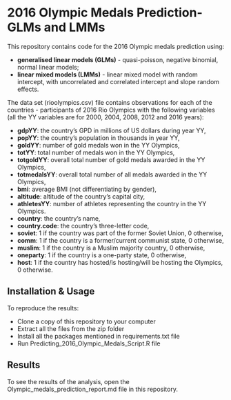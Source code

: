 # 2016 Olympic Medals Prediction-GLMs and LMMs
This repository contains code for the 2016 Olympic medals prediction using:

* **generalised linear models (GLMs)** - quasi-poisson, negative binomial, normal linear models;
* **linear mixed models (LMMs)** - linear mixed model with random intercept, with uncorrelated and correlated intercept and slope random effects.

The data set (rioolympics.csv) file contains observations for each of the countries - participants of 2016 Rio Olympics with the following variables (all the YY variables are for 2000, 2004, 2008, 2012 and 2016 years):

* **gdpYY**: the country’s GPD in millions of US dollars during year YY, 
* **popYY**: the country’s population in thousands in year YY, 
* **goldYY**: number of gold medals won in the YY Olympics,
* **totYY**: total number of medals won in the YY Olympics, 
* **totgoldYY**: overall total number of gold medals awarded in the YY Olympics, 
* **totmedalsYY**: overall total number of all medals awarded in the YY Olympics, 
* **bmi**: average BMI (not differentiating by gender), 
* **altitude**: altitude of the country’s capital city, 
* **athletesYY**: number of athletes representing the country in the YY Olympics.
* **country**: the country’s name,
* **country.code**: the country’s three-letter code,
* **soviet**: 1 if the country was part of the former Soviet Union, 0 otherwise, 
* **comm**: 1 if the country is a former/current communist state, 0 otherwise, 
* **muslim**: 1 if the country is a Muslim majority country, 0 otherwise, 
* **oneparty**: 1 if the country is a one-party state, 0 otherwise, 
* **host**: 1 if the country has hosted/is hosting/will be hosting the Olympics, 0 otherwise.


## Installation & Usage
To reproduce the results:

* Clone a copy of this repository to your computer
* Extract all the files from the zip folder
* Install all the packages mentioned in requirements.txt file
* Run Predicting_2016_Olympic_Medals_Script.R file

## Results
To see the results of the analysis, open the Olympic_medals_prediction_report.md file in this repository.
